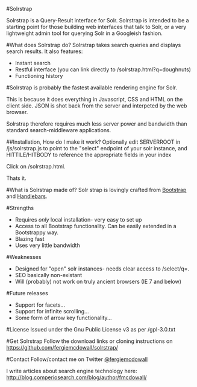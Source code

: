 #Solrstrap

Solrstrap is a Query-Result interface for Solr. Solrstrap is intended to be a starting point for those building web interfaces that talk to Solr, or a very lightweight admin tool for querying Solr in a Googleish fashion.

#What does Solrstrap do?
Solrstrap takes search queries and displays search results. It also features:
* Instant search
* Restful interface (you can link directly to /solrstrap.html?q=doughnuts)
* Functioning history

#Solrstrap is probably the fastest available rendering engine for Solr.

This is because it does everything in Javascript, CSS and HTML on the client side. JSON is shot back from the server and interpeted by the web browser.

Solrstrap therefore requires much less server power and bandwidth than standard search-middleware applications.

##Installation, How do I make it work?
Optionally edit SERVERROOT in /js/solrstrap.js to point to the "select" endpoint of your solr instance, and HITTILE/HITBODY to reference the appropriate fields in your index

Click on /solrstrap.html.

Thats it.

#What is Solrstrap made of?
Solr strap is lovingly crafted from [Bootstrap](http://twitter.github.com/bootstrap/) and [Handlebars](http://handlebarsjs.com).

#Strengths
* Requires _only_ local installation- very easy to set up
* Access to all Bootstrap functionality. Can be easily extended in a Bootstrappy way.
* Blazing fast
* Uses very little bandwidth

#Weaknesses
* Designed for "open" solr instances- needs clear access to /select/q=.
* SEO basically non-existant
* Will (probably) not work on truly ancient browsers (IE 7 and below)

#Future releases
* Support for facets...
* Support for infinite scrolling...
* Some form of arrow key functionality...

#License
Issued under the Gnu Public License v3 as per /gpl-3.0.txt

#Get Solrstrap
Follow the download links or cloning instructions on https://github.com/fergiemcdowall/solrstrap/

#Contact
Follow/contact me on Twitter [@fergiemcdowall](https://twitter.com/fergiemcdowall)

I write articles about search engine technology here: http://blog.comperiosearch.com/blog/author/fmcdowall/
